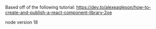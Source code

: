 Based off of the following tutorial: https://dev.to/alexeagleson/how-to-create-and-publish-a-react-component-library-2oe

node version 18
